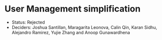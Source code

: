 #  User Management simplification

* Status: Rejected
* Deciders: Joshua Santillan, Maragarita Leonova, Calin Qin, Karan Sidhu, Alejandro Ramirez, Yujie Zhang and Anoop Gunawardhena
